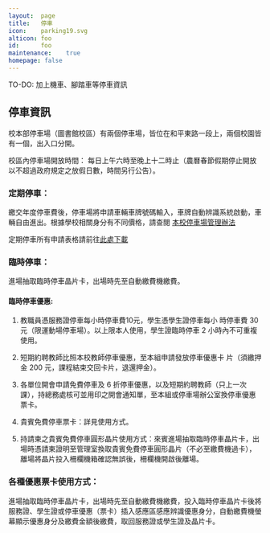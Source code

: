 ```yaml
---
layout:  page
title:   停車
icon:    parking19.svg
alticon: foo
id:      foo
maintenance:    true
homepage: false
---
```


TO-DO: 加上機車、腳踏車等停車資訊

## 停車資訊
校本部停車場（圖書館校區）有兩個停車場，皆位在和平東路一段上，兩個校園皆有一個，出入口分開。

校區內停車場開放時間：
每日上午六時至晚上十二時止（農曆春節假期停止開放以不超過政府規定之放假日數，時間另行公告）。

### 定期停車：
繳交年度停車費後，停車場將申請車輛車牌號碼輸入，車牌自動辨識系統啟動，車輛自由進出。根據學校相關身分有不同價格，請查閱 [本校停車場管理辦法](http://www.ga.ntnu.edu.tw/aff/form/1040616本校停車場管理辦法.docx)

定期停車所有申請表格請前往[此處下載](http://www.ga.ntnu.edu.tw/parking/)


### 臨時停車：
進場抽取臨時停車晶片卡，出場時先至自動繳費機繳費。

#### 臨時停車優惠:

1. 教職員憑服務證停車每小時停車費10元，學生憑學生證停車每小
時停車費 30 元（限運動場停車場）。以上限本人使用，學生證臨時停車 2 小時內不可重複使用。

2. 短期約聘教師比照本校教師停車優惠，至本組申請發放停車優惠卡
片（須繳押金 200 元，課程結束交回卡片，退還押金）。

3. 各單位開會申請免費停車及 6 折停車優惠，以及短期約聘教師（只上一次課），持總務處核可並用印之開會通知單，至本組或停車場辦公室換停車優惠票卡。

4. 貴賓免費停車票卡：詳見使用方式。

5. 持請柬之貴賓免費停車圓形晶片使用方式：來賓進場抽取臨時停車晶片卡，出場時憑請柬證明至管理室換取貴賓免費停車圓形晶片（不必至繳費機過卡），離場將晶片投入柵欄機箱確認無誤後，柵欄機開啟後離場。

### 各種優惠票卡使用方式：
進場抽取臨時停車晶片卡，出場時先至自動繳費機繳費，投入臨時停車晶片卡後將服務證、學生證或停車優惠（票卡）插入感應區感應辨識優惠身分，自動繳費機螢幕顯示優惠身分及繳費金額後繳費，取回服務證或學生證及晶片卡。
